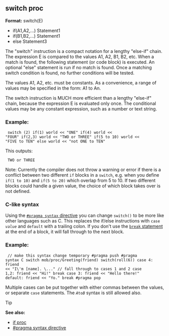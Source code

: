 ## switch proc

**Format:**
switch(E)
+   if(A1,A2,...) Statement1
+   if(B1,B2,...) Statement1
+   else Statement3


The "switch" instruction is a compact notation for a lengthy
"else-if" chain. The expression E is compared to the values A1, A2,
B1, B2, etc. When a match is found, the following statement (or code
block) is executed. An optional "else" statement is run if no match is
found. Once a matching switch condition is found, no further conditions
will be tested. 

The values A1, A2, etc. must be constants. As a
convenience, a range of values may be specified in the form: A1 to An.


The switch instruction is MUCH more efficient than a lengthy
"else-if" chain, because the expression E is evaluated only once. The
conditional values may be any constant expression, such as a number or
text string.
### Example:

```dm
 switch (2) if(1) world << "ONE" if(4) world <<
"FOUR" if(2,3) world << "TWO or THREE" if(5 to 10) world <<
"FIVE to TEN" else world << "not ONE to TEN" 
```



This outputs: 
```dm
 TWO or THREE 
```



Note: Currently the compiler does not throw a warning or error
if there is a conflict between two different `if` blocks in a `switch`,
e.g. when you define `if(1 to 10)` and `if(5 to 20)` which overlap from
5 to 10. If two different blocks could handle a given value, the choice
of which block takes over is not defined.
### C-like syntax


Using the [`#pragma syntax`
directive](/ref/DM/preprocessor/pragma/syntax.md)  you can change `switch()` to
be more like other languages such as C. This replaces the if/else
instructions with `case `*`value`* and `default` with a trailing colon.
If you don\'t use the [`break` statement](/ref/proc/break.md) at the end of a
block, it will fall through to the next block.
### Example:

```dm
 // make this syntax change temporary #pragma push #pragma
syntax C switch mob/proc/Greeting(friend) switch(roll(6)) case 4: friend
<< "I\'m [name]. \..." // fall through to cases 1 and 2 case
1,2: friend << "Hi!" break case 3: friend << "Hello there!"
default: friend << "Yo." break #pragma pop 
```



Multiple cases can be put together with either commas between
the values, or separate `case` statements. The *`A`*` to `*`B`* syntax
is still allowed also.

> [!TIP] 
> **See also:**
> +   [if proc](/ref/proc/if.md) 
> +   [#pragma syntax directive](/ref/DM/preprocessor/pragma/syntax.md) 